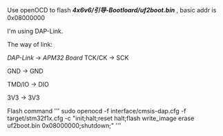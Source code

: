 Use openOCD to flash ***4x6v6/引导-Bootloard/uf2boot.bin*** , basic addr is 0x08000000

I'm using DAP-Link.

The way of link:

*DAP-Link*  ->  *APM32 Board*
TCK/CK      ->  SCK

GND         ->  GND

TMD/IO      ->  DIO

3V3         ->  3V3

Flash command
'''
sudo openocd -f interface/cmsis-dap.cfg -f target/stm32f1x.cfg -c "init;halt;reset halt;flash write_image erase uf2boot.bin 0x08000000;shutdown;"
'''